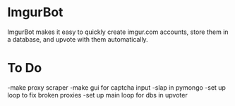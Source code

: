 ImgurBot
========

ImgurBot makes it easy to quickly create imgur.com accounts, store them in a database, and upvote with them automatically.



To Do
=====

-make proxy scraper
-make gui for captcha input
-slap in pymongo
-set up loop to fix broken proxies
-set up main loop for dbs in upvoter
